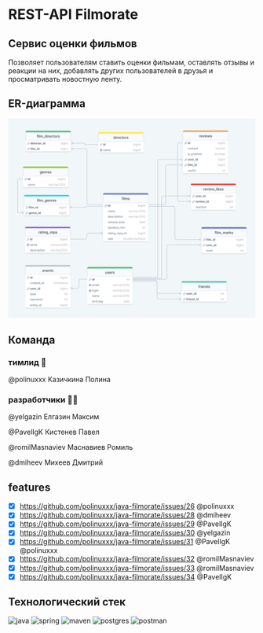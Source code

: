 # REST-API Filmorate

## Сервис оценки фильмов
Позволяет пользователям ставить оценки фильмам, оставлять отзывы и реакции на них, добавлять других пользователей в 
друзья и просматривать новостную ленту.

## ER-диаграмма

![ER-diagram](src/main/resources/db/er-diagram.png)

## Команда
### тимлид :muscle:
@polinuxxx Казичкина Полина
### разработчики :man_technologist:
@yelgazin Елгазин Максим

@PavelIgK Кистенев Павел

@romilMasnaviev Маснавиев Ромиль

@dmiheev Михеев Дмитрий

## features

- [x] https://github.com/polinuxxx/java-filmorate/issues/26 @polinuxxx
- [x] https://github.com/polinuxxx/java-filmorate/issues/28 @dmiheev
- [x] https://github.com/polinuxxx/java-filmorate/issues/29 @PavelIgK
- [x] https://github.com/polinuxxx/java-filmorate/issues/30 @yelgazin
- [x] https://github.com/polinuxxx/java-filmorate/issues/31 @PavelIgK @polinuxxx
- [x] https://github.com/polinuxxx/java-filmorate/issues/32 @romilMasnaviev
- [x] https://github.com/polinuxxx/java-filmorate/issues/33 @romilMasnaviev
- [x] https://github.com/polinuxxx/java-filmorate/issues/34 @PavelIgK

## Технологический стек
![java](https://img.shields.io/badge/java-%23ed8b00.svg?logo=openjdk&logoColor=white&style=flat)
![spring](https://img.shields.io/badge/spring-%236db33f.svg?logo=spring&logoColor=white&style=flat)
![maven](https://img.shields.io/badge/Apache%20Maven-C71A36?style=flat&logo=Apache%20Maven&logoColor=white)
![postgres](https://img.shields.io/badge/postgres-%23336791.svg?logo=postgresql&logoColor=white&style=flat)
![postman](https://img.shields.io/badge/Postman-FF6C37?style=flat&logo=postman&logoColor=white)
